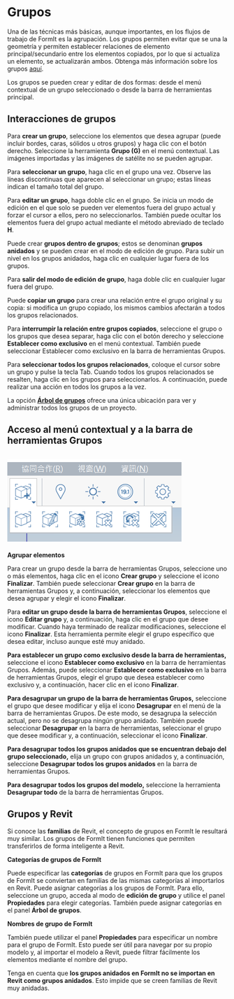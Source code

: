 # Grupos

Una de las técnicas más básicas, aunque importantes, en los flujos de trabajo de FormIt es la agrupación. Los grupos permiten evitar que se una la geometría y permiten establecer relaciones de elemento principal/secundario entre los elementos copiados, por lo que si actualiza un elemento, se actualizarán ambos. Obtenga más información sobre los grupos [aquí](../formit-primer/part-i/grouping-objects.md).

Los grupos se pueden crear y editar de dos formas: desde el menú contextual de un grupo seleccionado o desde la barra de herramientas principal.

## Interacciones de grupos

Para **crear un grupo**, seleccione los elementos que desea agrupar (puede incluir bordes, caras, sólidos u otros grupos) y haga clic con el botón derecho. Seleccione la herramienta **Grupo (G)** en el menú contextual. Las imágenes importadas y las imágenes de satélite no se pueden agrupar.

Para **seleccionar un grupo**, haga clic en el grupo una vez. Observe las líneas discontinuas que aparecen al seleccionar un grupo; estas líneas indican el tamaño total del grupo.

Para **editar un grupo**, haga doble clic en el grupo. Se inicia un modo de edición en el que solo se pueden ver elementos fuera del grupo actual y forzar el cursor a ellos, pero no seleccionarlos. También puede ocultar los elementos fuera del grupo actual mediante el método abreviado de teclado **H**.

Puede crear **grupos dentro de grupos**; estos se denominan **grupos anidados** y se pueden crear en el modo de edición de grupo. Para subir un nivel en los grupos anidados, haga clic en cualquier lugar fuera de los grupos.

Para **salir del modo de edición de grupo**, haga doble clic en cualquier lugar fuera del grupo.

Puede **copiar un grupo** para crear una relación entre el grupo original y su copia: si modifica un grupo copiado, los mismos cambios afectarán a todos los grupos relacionados.

Para **interrumpir la relación entre grupos copiados**, seleccione el grupo o los grupos que desea separar, haga clic con el botón derecho y seleccione **Establecer como exclusivo** en el menú contextual. También puede seleccionar Establecer como exclusivo en la barra de herramientas Grupos.

Para **seleccionar todos los grupos relacionados**, coloque el cursor sobre un grupo y pulse la tecla Tab. Cuando todos los grupos relacionados se resalten, haga clic en los grupos para seleccionarlos. A continuación, puede realizar una acción en todos los grupos a la vez.

La opción [**Árbol de grupos**](groups-tree.md) ofrece una única ubicación para ver y administrar todos los grupos de un proyecto.

## Acceso al menú contextual y a la barra de herramientas Grupos

## ![](../.gitbook/assets/grouptoolbar.png)

**Agrupar elementos**

Para crear un grupo desde la barra de herramientas Grupos, seleccione uno o más elementos, haga clic en el icono **Crear grupo** y seleccione el icono **Finalizar**. También puede seleccionar **Crear grupo** en la barra de herramientas Grupos y, a continuación, seleccionar los elementos que desea agrupar y elegir el icono **Finalizar**.

Para **editar un grupo desde la barra de herramientas Grupos**, seleccione el icono **Editar grupo** y, a continuación, haga clic en el grupo que desee modificar. Cuando haya terminado de realizar modificaciones, seleccione el icono **Finalizar**. Esta herramienta permite elegir el grupo específico que desea editar, incluso aunque esté muy anidado.

**Para establecer un grupo como exclusivo desde la barra de herramientas,** seleccione el icono **Establecer como exclusivo** en la barra de herramientas Grupos. Además, puede seleccionar **Establecer como exclusivo** en la barra de herramientas Grupos, elegir el grupo que desea establecer como exclusivo y, a continuación, hacer clic en el icono **Finalizar**.

**Para desagrupar un grupo de la barra de herramientas Grupos,** seleccione el grupo que desee modificar y elija el icono **Desagrupar** en el menú de la barra de herramientas Grupos. De este modo, se desagrupa la selección actual, pero no se desagrupa ningún grupo anidado. También puede seleccionar **Desagrupar** en la barra de herramientas, seleccionar el grupo que desee modificar y, a continuación, seleccionar el icono **Finalizar**.

**Para desagrupar todos los grupos anidados que se encuentran debajo del grupo seleccionado,** elija un grupo con grupos anidados y, a continuación, seleccione **Desagrupar todos los grupos anidados** en la barra de herramientas Grupos.

**Para desagrupar todos los grupos del modelo,** seleccione la herramienta **Desagrupar todo** de la barra de herramientas Grupos.

## Grupos y Revit

Si conoce las **familias** de Revit, el concepto de grupos en FormIt le resultará muy similar. Los grupos de FormIt tienen funciones que permiten transferirlos de forma inteligente a Revit.

**Categorías de grupos de FormIt**

Puede especificar las **categorías** de grupos en FormIt para que los grupos de FormIt se conviertan en familias de las mismas categorías al importarlos en Revit. Puede asignar categorías a los grupos de FormIt. Para ello, seleccione un grupo, acceda al modo de **edición de grupo** y utilice el panel **Propiedades** para elegir categorías. También puede asignar categorías en el panel **Árbol de grupos**.

**Nombres de grupo de FormIt**

También puede utilizar el panel **Propiedades** para especificar un nombre para el grupo de FormIt. Esto puede ser útil para navegar por su propio modelo y, al importar el modelo a Revit, puede filtrar fácilmente los elementos mediante el nombre del grupo.

Tenga en cuenta que **los grupos anidados en FormIt no se importan en Revit como grupos anidados**. Esto impide que se creen familias de Revit muy anidadas.
